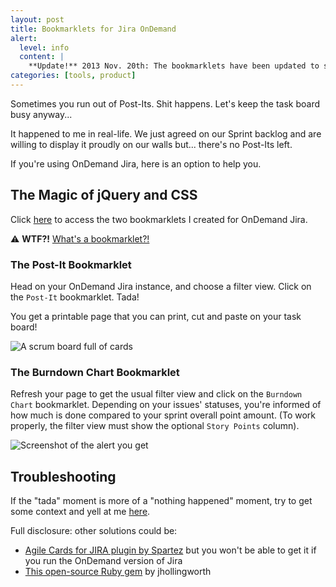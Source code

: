 ```yaml
---
layout: post
title: Bookmarklets for Jira OnDemand
alert:
  level: info
  content: |
    **Update!** 2013 Nov. 20th: The bookmarklets have been updated to support the new Jira OnDemand markup.
categories: [tools, product]
---
```


Sometimes you run out of Post-Its. Shit happens. Let's keep the task board busy
anyway...

It happened to me in real-life. We just agreed on our Sprint backlog and are
willing to display it proudly on our walls but... there's no Post-Its left.

If you're using OnDemand Jira, here is an option to help you.

## The Magic of jQuery and CSS

Click [here](https://dirtyhenry.github.io/jira-to-agile-cards/) to access the
two bookmarklets I created for OnDemand Jira.

⚠️ **WTF?!** [What's a bookmarklet?!](https://en.wikipedia.org/wiki/Bookmarklet)

### The Post-It Bookmarklet

Head on your OnDemand Jira instance, and choose a filter view. Click on the
`Post-It` bookmarklet. Tada!

You get a printable page that you can print, cut and paste on your task board!

![A scrum board full of cards][2]

### The Burndown Chart Bookmarklet

Refresh your page to get the usual filter view and click on the `Burndown Chart`
bookmarklet. Depending on your issues' statuses, you're informed of how much is
done compared to your sprint overall point amount. (To work properly, the filter
view must show the optional `Story Points` column).

![Screenshot of the alert you get](../../assets/images/sprint-points.png)

## Troubleshooting

If the "tada" moment is more of a "nothing happened" moment, try to get some
context and yell at me
[here](https://github.com/dirtyhenry/jira-to-agile-cards/issues).

Full disclosure: other solutions could be:

- [Agile Cards for JIRA plugin by Spartez](https://marketplace.atlassian.com/plugins/com.spartez.scrumprint.scrumplugin)
  but you won't be able to get it if you run the OnDemand version of Jira
- [This open-source Ruby gem](https://github.com/jhollingworth/jira-cards) by
  jhollingworth

[1]: http://dirtyhenry.github.io/jira-to-agile-cards/
[2]: ../../assets/images/scrum_board.png "The beautiful final result"
